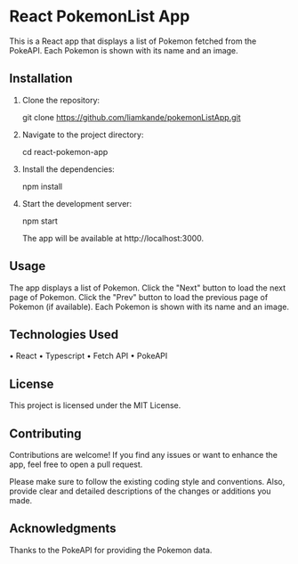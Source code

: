 # React PokemonList App

This is a React app that displays a list of Pokemon fetched from the PokeAPI. Each Pokemon is shown with its name and an image.

## Installation

1. Clone the repository:

   git clone https://github.com/liamkande/pokemonListApp.git

2. Navigate to the project directory:

   cd react-pokemon-app

3. Install the dependencies:

   npm install

4. Start the development server:

   npm start

   The app will be available at http://localhost:3000.

## Usage

The app displays a list of Pokemon.
Click the "Next" button to load the next page of Pokemon.
Click the "Prev" button to load the previous page of Pokemon (if available).
Each Pokemon is shown with its name and an image.

## Technologies Used

• React
• Typescript
• Fetch API
• PokeAPI

## License

This project is licensed under the MIT License.

## Contributing

Contributions are welcome! If you find any issues or want to enhance the app, feel free to open a pull request.

Please make sure to follow the existing coding style and conventions. Also, provide clear and detailed descriptions of the changes or additions you made.

## Acknowledgments

Thanks to the PokeAPI for providing the Pokemon data.
